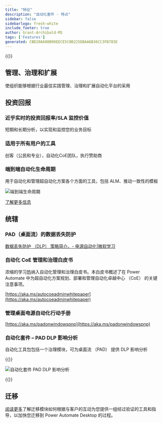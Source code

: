 ```yaml
---
title: "特征"
description: "自动化套件 - 特点"
sidebar: false
sidebarlogo: fresh-white
include_footer: true
author: Grant-Archibald-MS
tags: ['Features']
generated: CBD20A608B98EECE5C0B225EBAA6B36CC3FB783E
---
```


{{<toc>}}

## 管理、治理和扩展

使组织能够根据行业最佳实践管理、治理和扩展自动化平台的采用

## 投资回报

### 近乎实时的投资回报率/SLA 监控价值

短期和长期分析，以实现和监控您的业务目标

### 适用于所有用户的工具

创客（公民和专业），自动化CoE团队，执行赞助商

### 端到端自动化生命周期

用于自动化和管理超自动化方案各个方面的工具，包括 ALM、推动一致性的模板

![端到端生命周期](/images/illustrations/end-to-end.png)

[了解更多信息](https://learn.microsoft.com/power-automate/guidance/automation-kit/overview/automation-coe-strategy#automation-lifecycle)

## 统辖

### PAD（桌面流）的数据丢失防护

[数据丢失防护 （DLP） 策略简介。- 电源自动化|微软学习](https://learn.microsoft.com/power-automate/prevent-data-loss#data-loss-prevention-for-desktop-flows-preview)

### 自动化 CoE 管理和治理白皮书

浓缩的学习[热](https://learn.microsoft.com/power-platform/guidance/automation-coe/heat)纳入自动化管理和治理白皮书。本白皮书概述了在 Power Automate 中为超自动化方案规划、部署和管理自动化卓越中心 （CoE） 的关键注意事项。

[https://aka.ms/autocoeadminwhitepaper](https://aka.ms/autocoeadminwhitepaper)

### 管理桌面电源自动化行动手册

[https://aka.ms/padonwindowspnp](https://aka.ms/padonwindowspnp)

### 自动化套件 – PAD DLP 影响分析

自动化工具包包括一个治理模块，可为桌面流 （PAD） 提供 DLP 影响分析

{{<border>}}

![自动化套件 PAD DLP 影响分析](/images/pad-dlp-impact.png)

{{</border>}}




## 迁移

[阅读更多](/zh-hans/migration)了解迁移模块如何根据与客户的互动为您提供一组经过验证的工具和指导，以加快您迁移到 Power Automate Desktop 的过程。
